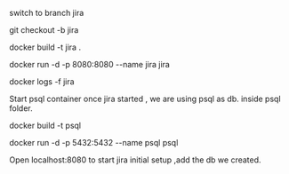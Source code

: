 switch to branch jira

git checkout -b jira

docker build -t jira . 

docker run -d -p 8080:8080 --name jira jira

docker logs -f jira 

Start psql container once jira started , we are using psql as db. inside psql folder.

docker build -t psql

docker run -d -p 5432:5432 --name psql psql

Open localhost:8080 to start jira initial setup ,add the db we created.
